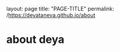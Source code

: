 layout: page
title: "PAGE-TITLE"
permalink: /https://deyataneva.github.io/about

<div class="container">
  <h1>about deya </h1>

</div>


